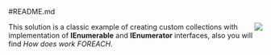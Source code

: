 #README.md

<img src="https://cloud.githubusercontent.com/assets/24455176/22371805/a8f1a662-e4b2-11e6-9dce-a310141b0bc5.png" align="right" />  

This solution is a classic example of creating custom collections with implementation of **IEnumerable** and **IEnumerator** interfaces,
also you will find *How does work FOREACH*.



